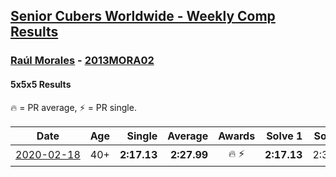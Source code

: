 <style>table {white-space: nowrap;}</style>

## [Senior Cubers Worldwide - Weekly Comp Results](/scw-comp/results/)
### [Raúl Morales](README.md) - [2013MORA02](https://www.worldcubeassociation.org/persons/2013MORA02?event=555)
#### 5x5x5 Results

<span style="white-space: nowrap;">🔥 = PR average</span>, <span style="white-space: nowrap;">⚡ = PR single</span>.

| Date | Age | Single | Average | Awards | Solve 1 | Solve 2 | Solve 3 | Solve 4 | Solve 5 | Video |
| :--: | :--: | --: | --: | :--: | --: | --: | --: | --: | --: | :-- |
| [2020-02-18](../../results/555/2020-02-18.md) | 40+ | **2:17.13** | **2:27.99** | 🔥 ⚡ | **2:17.13** | 2:38.63 | 2:27.02 | 2:35.98 | 2:20.96 | |


<!-- Global site tag (gtag.js) - Google Analytics -->
<script async src="https://www.googletagmanager.com/gtag/js?id=UA-86348435-3"></script>
<script>window.dataLayer = window.dataLayer || []; function gtag() {dataLayer.push(arguments);} gtag('js', new Date()); gtag('config', 'UA-86348435-3');</script>
